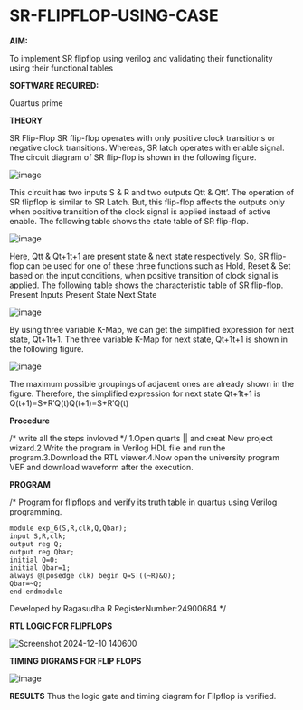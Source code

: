 # SR-FLIPFLOP-USING-CASE

**AIM:**

To implement  SR flipflop using verilog and validating their functionality using their functional tables

**SOFTWARE REQUIRED:**

Quartus prime

**THEORY**

SR Flip-Flop SR flip-flop operates with only positive clock transitions or negative clock transitions. Whereas, SR latch operates with enable signal. The circuit diagram of SR flip-flop is shown in the following figure.

![image](https://github.com/naavaneetha/SR-FLIPFLOP-USING-CASE/assets/154305477/0f710028-ad52-4d3e-9276-8714cf023a25)

 
This circuit has two inputs S & R and two outputs Qtt & Qtt’. The operation of SR flipflop is similar to SR Latch. But, this flip-flop affects the outputs only when positive transition of the clock signal is applied instead of active enable. The following table shows the state table of SR flip-flop.

![image](https://github.com/naavaneetha/SR-FLIPFLOP-USING-CASE/assets/154305477/dabfc4f4-87e3-4cbc-9472-f89ee1b5ed30)

 
Here, Qtt & Qt+1t+1 are present state & next state respectively. So, SR flip-flop can be used for one of these three functions such as Hold, Reset & Set based on the input conditions, when positive transition of clock signal is applied. The following table shows the characteristic table of SR flip-flop. Present Inputs Present State Next State

![image](https://github.com/naavaneetha/SR-FLIPFLOP-USING-CASE/assets/154305477/dd90d16c-aec5-4290-a586-e2346b1e9eb5)

 
By using three variable K-Map, we can get the simplified expression for next state, Qt+1t+1. The three variable K-Map for next state, Qt+1t+1 is shown in the following figure.

![image](https://github.com/naavaneetha/SR-FLIPFLOP-USING-CASE/assets/154305477/473efad6-d70b-4ca7-aeb7-898bbfca319f)

 
The maximum possible groupings of adjacent ones are already shown in the figure. Therefore, the simplified expression for next state Qt+1t+1 is Q(t+1)=S+R′Q(t)Q(t+1)=S+R′Q(t)

**Procedure**

/* write all the steps invloved */
1.Open quarts || and creat New project wizard.2.Write the program in Verilog HDL file and run the program.3.Download the RTL viewer.4.Now open the university program VEF and download waveform after the execution.

**PROGRAM**

/* Program for flipflops and verify its truth table in quartus using Verilog programming.
```
module exp_6(S,R,clk,Q,Qbar); 
input S,R,clk; 
output reg Q; 
output reg Qbar; 
initial Q=0;
initial Qbar=1; 
always @(posedge clk) begin Q=S|((~R)&Q); 
Qbar=~Q; 
end endmodule
```
Developed by:Ragasudha R
RegisterNumber:24900684
*/

**RTL LOGIC FOR FLIPFLOPS**

![Screenshot 2024-12-10 140600](https://github.com/user-attachments/assets/1085ca9b-b767-47ec-b657-737ac2cae7eb)


**TIMING DIGRAMS FOR FLIP FLOPS**

![image](https://github.com/user-attachments/assets/96b35400-378c-40f5-8994-5e3e3e73d1f5)

**RESULTS**
Thus the logic gate and timing diagram for Filpflop is verified.
